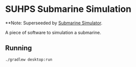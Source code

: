 # SUHPS Submarine Simulation

**Note: Superseeded by [Submarine Simulator](https://github.com/thomasleese/submarine-simulator).

A piece of software to simulation a submarine.

## Running

    ./gradlew desktop:run
